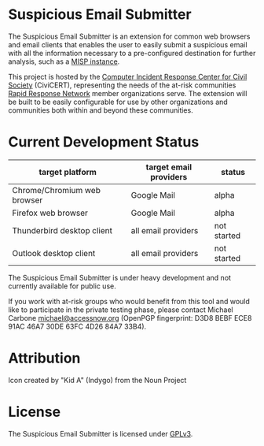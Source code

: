 # Suspicious Email Submitter

The Suspicious Email Submitter is an extension for common web browsers and email clients that enables the user to easily submit a suspicious email with all the information necessary to a pre-configured destination for further analysis, such as a [MISP instance](https://misp-project.org).

This project is hosted by the [Computer Incident Response Center for Civil Society](https://civicert.org) (CiviCERT), representing the needs of the at-risk communities [Rapid Response Network](https://rarenet.org) member organizations serve. The extension will be built to be easily configurable for use by other organizations and communities both within and beyond these communities.

# Current Development Status

target platform  | target email providers | status
--------- | ----- | -------
Chrome/Chromium web browser | Google Mail | alpha
Firefox web browser | Google Mail | alpha
Thunderbird desktop client | all email providers | not started
Outlook desktop client | all email providers | not started

The Suspicious Email Submitter is under heavy development and not currently available for public use.

If you work with at-risk groups who would benefit from this tool and would like to participate in the private testing phase, please contact Michael Carbone <michael@accessnow.org> (OpenPGP fingerprint: D3D8 BEBF ECE8 91AC 46A7 30DE 63FC 4D26 84A7 33B4).

# Attribution

Icon created by "Kid A" (Indygo) from the Noun Project

# License

The Suspicious Email Submitter is licensed under [GPLv3](/LICENSE).

